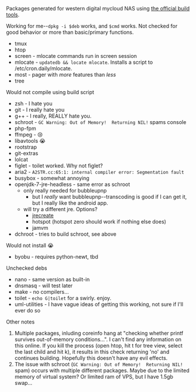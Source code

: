 Packages generated for western digital mycloud NAS using [the official build tools](http://support.wdc.com/product/download.asp?groupid=904&sid=233&lang=en).

Working for me--`dpkg -i $deb` works, and `$cmd` works. Not checked for good behavior or more than basic/primary functions.
- tmux
- htop
- screen - mlocate commands run in screen session
- mlocate - `updatedb && locate mlocate`. Installs a script to /etc/cron.daily/mlocate.
- most - pager with *more* features than *less*
- tree

Would not compile using build script
- zsh - I hate you
- git - I really hate you
- g++ - I really, REALLY hate you.
- schroot - `GC Warning: Out of Memory!  Returning NIL!` spams console
- php-fpm
- ffmpeg - :cry:
- libavtools :sob:
- rootstrap
- git-extras
- lolcat
- figlet - toilet worked. Why not figlet?
- aria2 - `A2STR.cc:65:1: internal compiler error: Segmentation fault`
- busybox - somewhat annoying
- openjdk-7-jre-headless - same error as schroot
  - only really needed for bubbleupnp
    - but I *really* want bubbleupnp--transcoding is good if I can get it, but I really like the android app.
  - will try a different jre. Options?
    - [jrecreate](https://docs.oracle.com/javase/8/embedded/develop-apps-platforms/jrecreate.htm)
    - hotspot (hotspot zero should work if nothing else does)
    - jamvm
- dchroot - tries to build schroot, see above

Would not install :sob:
- byobu - requires python-newt, tbd

Unchecked debs
- nano - same version as built-in
- dnsmasq - will test later
- make - no compilers...
- toilet - `echo G|toilet` for a swirly. enjoy.
- uml-utilities - I have vague ideas of getting this working, not sure if I'll ever do so

Other notes
1.  Multiple packages, inluding coreinfo hang at "checking whether printf survives out-of-memory conditions...". I can't find any information on this online. If you kill the process (open htop, hit t for tree view, select the last child and hit k), it results in this check returning 'no' and continues building. Hopefully this doesn't have any evil effects.
2. The issue with schroot (`GC Warning: Out of Memory!  Returning NIL!` spam) occurs with multiple different packages. Maybe due to the limited memory of virtual system? Or limited ram of VPS, but I have 1.5gb swap...

